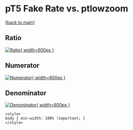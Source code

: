 # pT5 Fake Rate vs. ptlowzoom

[[back to main](./)]



## Ratio

[![Ratio](../mtv/var/pT5_fakerate_ptlowzoom.png){ width=600px }](../mtv/var/pT5_fakerate_ptlowzoom.pdf)

## Numerator

[![Numerator](../mtv/num/pT5_fakerate_ptlowzoom_num0.png){ width=600px }](../mtv/num/pT5_fakerate_ptlowzoom_num0.pdf)

## Denominator

[![Denominator](../mtv/den/pT5_fakerate_ptlowzoom_den.png){ width=600px }](../mtv/den/pT5_fakerate_ptlowzoom_den.pdf)


``` {=html}
<style>
body { min-width: 100% !important; }
</style>
```

